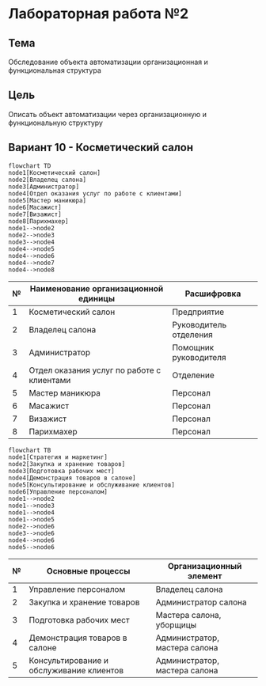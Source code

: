 # Лабораторная работа №2 

## Тема 

Обследование объекта автоматизации организационная и функциональная структура

## Цель 

Описать объект автоматизации через организационную и функциональную структуру

## Вариант 10 - Косметический салон

```mermaid
flowchart TD
node1[Косметический салон]
node2[Владелец салона]
node3[Администратор]
node4[Отдел оказания услуг по работе с клиентами]
node5[Мастер маникюра]
node6[Масажист]
node7[Визажист]
node8[Парихмахер]
node1-->node2
node2-->node3
node3-->node4
node4-->node5
node4-->node6
node4-->node7
node4-->node8
```

|№|Наименование организационной единицы|Расшифровка|
|---|---|---|
|1|Косметический салон|Предприятие|
|2|Владелец салона|Руководитель отделения|
|3|Администратор|Помощник руководителя|
|4|Отдел оказания услуг по работе с клиентами|Отделение|
|5|Мастер маникюра|Персонал|
|6|Масажист|Персонал|
|7|Визажист|Персонал|
|8|Парихмахер|Персонал|

```mermaid
flowchart TB
node1[Стратегия и маркетинг]
node2[Закупка и хранение товаров]
node3[Подготовка рабочих мест]
node4[Демонстрация товаров в салоне]
node5[Консультирование и обслуживание клиентов]
node6[Управление персоналом]
node1-->node2
node1-->node3
node1-->node4
node1-->node5
node2-->node6
node3-->node6
node4-->node6
node5-->node6
```

|№|Основные процессы|Организационный элемент|
|---|---|---|
|1|Управление персоналом|Владелец салона|
|2|Закупка и хранение товаров|Администратор салона|
|3|Подготовка рабочих мест|Мастера салона, уборщицы|
|4|Демонстрация товаров в салоне|Администратор, мастера салона|
|5|Консультирование и обслуживание клиентов|Администратор, мастера салона|